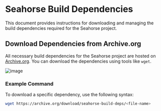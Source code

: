 # Seahorse Build Dependencies

This document provides instructions for downloading and managing the build dependencies required for the Seahorse project.

## Download Dependencies from Archive.org

All necessary build dependencies for the Seahorse project are hosted on [Archive.org](https://archive.org/download/seahorse-build-deps). You can download the dependencies using tools like `wget`.

![image](https://github.com/user-attachments/assets/46b4c258-00b7-4f0a-92b1-0856f073a4eb)

### Example Command

To download a specific dependency, use the following syntax:

```bash
wget https://archive.org/download/seahorse-build-deps/<file-name>
